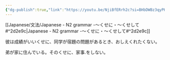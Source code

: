 ```yaml
---
{"dg-publish":true,"link":"https://youtu.be/NjiBfERrh2c?si=BHbDWBz3qyPHxK6U","tags":["Japanese-grammar","N2"],"permalink":"/Notes/LN - N2 grammar -～くせに・～くせして/","dgPassFrontmatter":true}
---
```


[[Japanese/文法/Japanese - N2 grammar -～くせに・～くせして#^2d2e9c\|Japanese - N2 grammar -～くせに・～くせして#^2d2e9c]]

彼は成績がいいくせに、同学が宿題の問題があるとき、おしえくれたくない。

弟が家に住んでいる。そのくせに、家事.をしない。